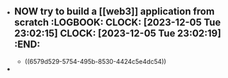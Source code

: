 - NOW try to build a [[web3]] application from scratch
  :LOGBOOK:
  CLOCK: [2023-12-05 Tue 23:02:15]
  CLOCK: [2023-12-05 Tue 23:02:19]
  :END:
	-
	- ((6579d529-5754-495b-8530-4424c5e4dc54))
-
